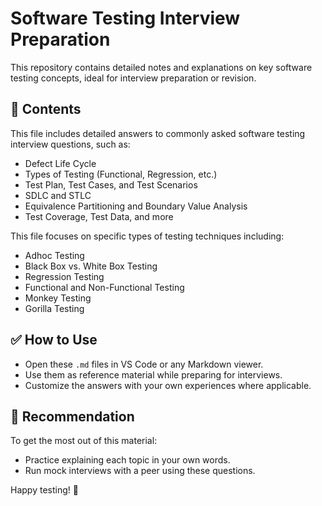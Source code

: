 
# Software Testing Interview Preparation

This repository contains detailed notes and explanations on key software testing concepts, ideal for interview preparation or revision.

## 📄 Contents

This file includes detailed answers to commonly asked software testing interview questions, such as:
- Defect Life Cycle
- Types of Testing (Functional, Regression, etc.)
- Test Plan, Test Cases, and Test Scenarios
- SDLC and STLC
- Equivalence Partitioning and Boundary Value Analysis
- Test Coverage, Test Data, and more


This file focuses on specific types of testing techniques including:
- Adhoc Testing
- Black Box vs. White Box Testing
- Regression Testing
- Functional and Non-Functional Testing
- Monkey Testing
- Gorilla Testing

## ✅ How to Use

- Open these `.md` files in VS Code or any Markdown viewer.
- Use them as reference material while preparing for interviews.
- Customize the answers with your own experiences where applicable.

## 📌 Recommendation
To get the most out of this material:
- Practice explaining each topic in your own words.
- Run mock interviews with a peer using these questions.

Happy testing! 🧪
